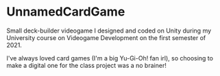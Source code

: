 # UnnamedCardGame

Small deck-builder videogame I designed and coded on Unity during my University course on Videogame Development on the first semester of 2021.

I've always loved card games (I'm a big Yu-Gi-Oh! fan irl), so choosing to make a digital one for the class project was a no brainer!
